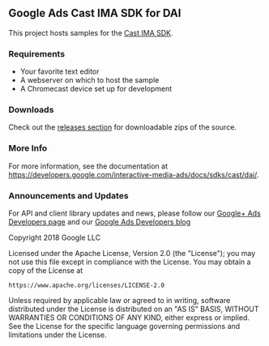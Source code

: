 Google Ads Cast IMA SDK for DAI
------------------------

This project hosts samples for the [Cast IMA SDK](https://developers.google.com/interactive-media-ads/docs/sdks/cast/dai/).

### Requirements
  * Your favorite text editor
  * A webserver on which to host the sample
  * A Chromecast device set up for development

### Downloads
Check out the [releases section](https://github.com/googleads/googleads-ima-cast-dai/releases) for downloadable zips of the source.

### More Info
For more information, see the documentation at https://developers.google.com/interactive-media-ads/docs/sdks/cast/dai/.

### Announcements and Updates
For API and client library updates and news, please follow our [Google+ Ads Developers page](https://plus.google.com/+GoogleAdsDevelopers/posts) and our [Google Ads Developers blog](http://googleadsdeveloper.blogspot.com/)

Copyright 2018 Google LLC

Licensed under the Apache License, Version 2.0 (the "License");
you may not use this file except in compliance with the License.
You may obtain a copy of the License at

    https://www.apache.org/licenses/LICENSE-2.0

Unless required by applicable law or agreed to in writing, software
distributed under the License is distributed on an "AS IS" BASIS,
WITHOUT WARRANTIES OR CONDITIONS OF ANY KIND, either express or implied.
See the License for the specific language governing permissions and
limitations under the License.
